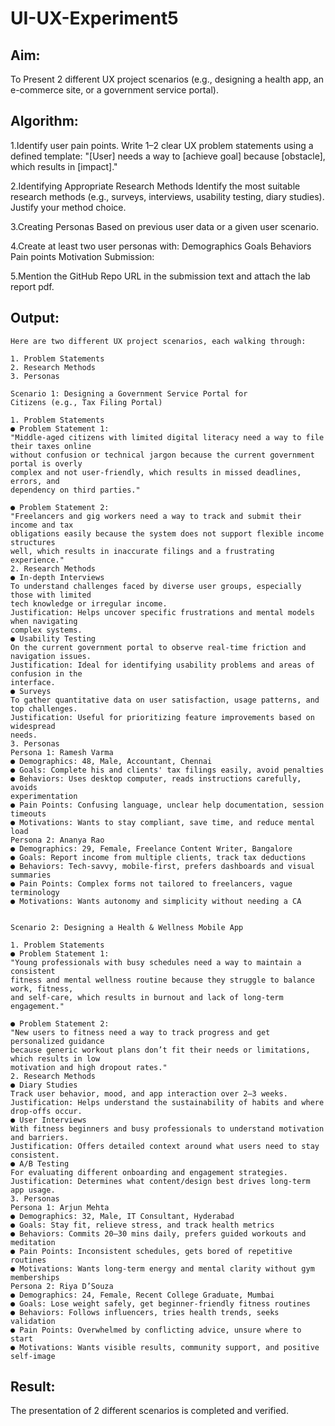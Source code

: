 # UI-UX-Experiment5

## Aim:
To Present 2 different UX project scenarios (e.g., designing a health app, an e-commerce site, or a government service portal).

## Algorithm:
1.Identify user pain points. Write 1–2 clear UX problem statements using a defined template: "[User] needs a way to [achieve goal] because [obstacle], which results in [impact]."

2.Identifying Appropriate Research Methods Identify the most suitable research methods (e.g., surveys, interviews, usability testing, diary studies). Justify your method choice.

3.Creating Personas Based on previous user data or a given user scenario.

4.Create at least two user personas with: Demographics Goals Behaviors Pain points Motivation Submission:

5.Mention the GitHub Repo URL in the submission text and attach the lab report pdf.

## Output:

~~~
Here are two different UX project scenarios, each walking through:

1. Problem Statements 
2. Research Methods 
3. Personas

Scenario 1: Designing a Government Service Portal for 
Citizens (e.g., Tax Filing Portal)

1. Problem Statements 
● Problem Statement 1: 
"Middle-aged citizens with limited digital literacy need a way to file their taxes online 
without confusion or technical jargon because the current government portal is overly 
complex and not user-friendly, which results in missed deadlines, errors, and 
dependency on third parties."

● Problem Statement 2: 
"Freelancers and gig workers need a way to track and submit their income and tax 
obligations easily because the system does not support flexible income structures 
well, which results in inaccurate filings and a frustrating experience." 
2. Research Methods 
● In-depth Interviews 
To understand challenges faced by diverse user groups, especially those with limited 
tech knowledge or irregular income. 
Justification: Helps uncover specific frustrations and mental models when navigating 
complex systems. 
● Usability Testing 
On the current government portal to observe real-time friction and navigation issues. 
Justification: Ideal for identifying usability problems and areas of confusion in the 
interface. 
● Surveys 
To gather quantitative data on user satisfaction, usage patterns, and top challenges. 
Justification: Useful for prioritizing feature improvements based on widespread 
needs. 
3. Personas 
Persona 1: Ramesh Varma 
● Demographics: 48, Male, Accountant, Chennai 
● Goals: Complete his and clients' tax filings easily, avoid penalties 
● Behaviors: Uses desktop computer, reads instructions carefully, avoids 
experimentation 
● Pain Points: Confusing language, unclear help documentation, session timeouts 
● Motivations: Wants to stay compliant, save time, and reduce mental load 
Persona 2: Ananya Rao 
● Demographics: 29, Female, Freelance Content Writer, Bangalore 
● Goals: Report income from multiple clients, track tax deductions 
● Behaviors: Tech-savvy, mobile-first, prefers dashboards and visual summaries 
● Pain Points: Complex forms not tailored to freelancers, vague terminology 
● Motivations: Wants autonomy and simplicity without needing a CA


Scenario 2: Designing a Health & Wellness Mobile App

1. Problem Statements 
● Problem Statement 1: 
"Young professionals with busy schedules need a way to maintain a consistent 
fitness and mental wellness routine because they struggle to balance work, fitness, 
and self-care, which results in burnout and lack of long-term engagement."

● Problem Statement 2: 
"New users to fitness need a way to track progress and get personalized guidance 
because generic workout plans don’t fit their needs or limitations, which results in low 
motivation and high dropout rates." 
2. Research Methods 
● Diary Studies 
Track user behavior, mood, and app interaction over 2–3 weeks. 
Justification: Helps understand the sustainability of habits and where drop-offs occur. 
● User Interviews 
With fitness beginners and busy professionals to understand motivation and barriers. 
Justification: Offers detailed context around what users need to stay consistent. 
● A/B Testing 
For evaluating different onboarding and engagement strategies. 
Justification: Determines what content/design best drives long-term app usage. 
3. Personas 
Persona 1: Arjun Mehta 
● Demographics: 32, Male, IT Consultant, Hyderabad 
● Goals: Stay fit, relieve stress, and track health metrics 
● Behaviors: Commits 20–30 mins daily, prefers guided workouts and meditation 
● Pain Points: Inconsistent schedules, gets bored of repetitive routines 
● Motivations: Wants long-term energy and mental clarity without gym memberships 
Persona 2: Riya D’Souza 
● Demographics: 24, Female, Recent College Graduate, Mumbai 
● Goals: Lose weight safely, get beginner-friendly fitness routines 
● Behaviors: Follows influencers, tries health trends, seeks validation 
● Pain Points: Overwhelmed by conflicting advice, unsure where to start 
● Motivations: Wants visible results, community support, and positive self-image
~~~
## Result:
The presentation of 2 different scenarios is completed and verified.
